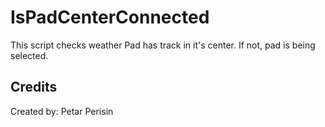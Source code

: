 # IsPadCenterConnected
This script checks weather Pad has track in it's center. If not, pad is being selected.


## Credits
Created by: Petar Perisin